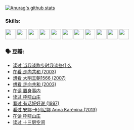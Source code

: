 
[![Anurag's github stats](https://github-readme-stats.vercel.app/api?username=w940853815)](https://github.com/anuraghazra/github-readme-stats)

### Skills:

<code><img height="32" src="https://cdn.jsdelivr.net/npm/simple-icons@v5/icons/python.svg"></code>
<code><img height="32" src="https://cdn.jsdelivr.net/npm/simple-icons@v5/icons/javascript.svg"></code>
<code><img height="32" src="https://cdn.jsdelivr.net/npm/simple-icons@v5/icons/django.svg"></code>
<code><img height="32" src="https://cdn.jsdelivr.net/npm/simple-icons@v5/icons/flask.svg"></code>
<code><img height="32" src="https://cdn.jsdelivr.net/npm/simple-icons@v5/icons/vuetify.svg"></code>
<code><img height="32" src="https://cdn.jsdelivr.net/npm/simple-icons@v5/icons/git.svg"></code>
<code><img height="32" src="https://cdn.jsdelivr.net/npm/simple-icons@v5/icons/docker.svg"></code>
<code><img height="32" src="https://cdn.jsdelivr.net/npm/simple-icons@v5/icons/postgresql.svg"></code>
<code><img height="32" src="https://cdn.jsdelivr.net/npm/simple-icons@v5/icons/elasticsearch.svg"></code>
<code><img height="32" src="https://cdn.jsdelivr.net/npm/simple-icons@v5/icons/macos.svg"></code>
<code><img height="32" src="https://cdn.jsdelivr.net/npm/simple-icons@v5/icons/linux.svg"></code>

### 🗣 豆瓣:

<!-- DOUBAN-ACTIVITIES:START -->
- [读过 当我谈跑步时我谈些什么](https://www.douban.com/people/136069238/status/3715422296/?_i=41572641)
- [在看 走向共和‎ (2003)](https://www.douban.com/people/136069238/status/3711470443/?_i=41572641)
- [想看 大明王朝1566‎ (2007)](https://www.douban.com/people/136069238/status/3710980213/?_i=41572641)
- [想看 走向共和‎ (2003)](https://www.douban.com/people/136069238/status/3710980002/?_i=41572641)
- [在读 置身事内](https://www.douban.com/people/136069238/status/3710472151/?_i=41572641)
- [读过 呼啸山庄](https://www.douban.com/people/136069238/status/3710470617/?_i=41572641)
- [看过 有话好好说‎ (1997)](https://www.douban.com/people/136069238/status/3709833172/?_i=41572641)
- [看过 安娜·卡列尼娜 Anna Karénina‎ (2013)](https://www.douban.com/people/136069238/status/3708942010/?_i=41572641)
- [在读 呼啸山庄](https://www.douban.com/people/136069238/status/3701626992/?_i=41572641)
- [读过 十三层空间](https://www.douban.com/people/136069238/status/3700755247/?_i=41572641)
<!-- DOUBAN-ACTIVITIES:END -->
<!--
**w940853815/w940853815** is a ✨ _special_ ✨ repository because its `README.md` (this file) appears on your GitHub profile.

Here are some ideas to get you started:

- 🔭 I’m currently working on ...
- 🌱 I’m currently learning ...
- 👯 I’m looking to collaborate on ...
- 🤔 I’m looking for help with ...
- 💬 Ask me about ...
- 📫 How to reach me: ...
- 😄 Pronouns: ...
- ⚡ Fun fact: ...
-->
